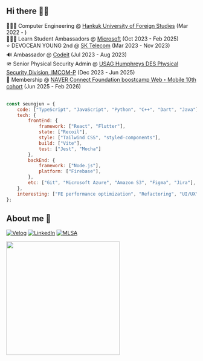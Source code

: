 <!-- <div align = center>
  <img src="https://capsule-render.vercel.app/api?type=waving&color=gradient&height=300&section=header&text=SEUNGJUN&fontSize=90&descAlign=50&animation=fadeIn"/>
</div> -->

## Hi there 👋🏻

<div align = left>
  👨🏻‍🎓 Computer Engineering @ <a href="https://www.hufs.ac.kr/" target="_blank">Hankuk University of Foreign Studies</a> (Mar 2022 - ) <br />
  👨🏻‍💻 Learn Student Ambassadors @ <a href="https://mvp.microsoft.com/studentambassadors" target="_blank">Microsoft</a> (Oct 2023 - Feb 2025) <br />
  ⭐️ DEVOCEAN YOUNG 2nd @ <a href="https://devocean.sk.com/" target="_blank">SK Telecom</a> (Mar 2023 - Nov 2023) <br />
  🔊 Ambassador @ <a href="https://www.codeit.kr/interviews/SW50ZXJ2aWV3OjY1NDA1Mzg3OTI3YjlmOTExZGExMzg5NA==" target="_blank">Codeit</a> (Jul 2023 - Aug 2023)<br />
  🪖 Senior Physical Security Admin @ <a href="https://home.army.mil/humphreys/about/garrison/DES/physical-security" target="_blank">USAG Humphreys DES Physical Security Division, IMCOM-P</a> (Dec 2023 - Jun 2025)<br />
  🎉 Membership @ <a href="https://boostcamp.connect.or.kr/main_wm.html" target="_blank">NAVER Connect Foundation boostcamp Web・Mobile 10th cohort</a> (Jun 2025 - Feb 2026) <br />
</div>



<div align = left>
  <br />
  
  ```javascript
  const seungjun = {
      code: ["TypeScript", "JavaScript", "Python", "C++", "Dart", "Java"],
      tech: {
          frontEnd: {
              framework: ["React", "Flutter"],
              state: ["Recoil"],
              style: ["Tailwind CSS", "styled-components"],
              build: ["Vite"],
              test: ["Jest", "Mocha"]
          },
          backEnd: {
              framework: ["Node.js"],
              platform: ["Firebase"],
          },
          etc: ["Git", "Microsoft Azure", "Amazon S3", "Figma", "Jira"],
      },
      interesting: ["FE performance optimization", "Refactoring", "UI/UX"],
  };
  ```
  
</div>

<div align = left>
  <h2> About me 🐶 </h2>

  [![Velog](https://img.shields.io/badge/Velog-20C997?style=flat-square&logo=Velog&logoColor=white)](https://velog.io/@jsj9620)
  [![LinkedIn](https://img.shields.io/badge/LinkedIn-0A66C2?style=flat-square&logo=LinkedIn&logoColor=white)](https://www.linkedin.com/in/seungjun-dev/)
  [![MLSA](https://img.shields.io/badge/MLSA-5E5E5E?style=flat-square&logo=Microsoft&logoColor=white)](https://mvp.microsoft.com/ko-KR/studentambassadors/profile/8e0fea51-671e-4495-9a9f-a1afef699206)
  

</div>

<img src="https://media.tenor.com/LbXg2aCNIFIAAAAM/fine-this-is-fine.gif" width="300">



  
